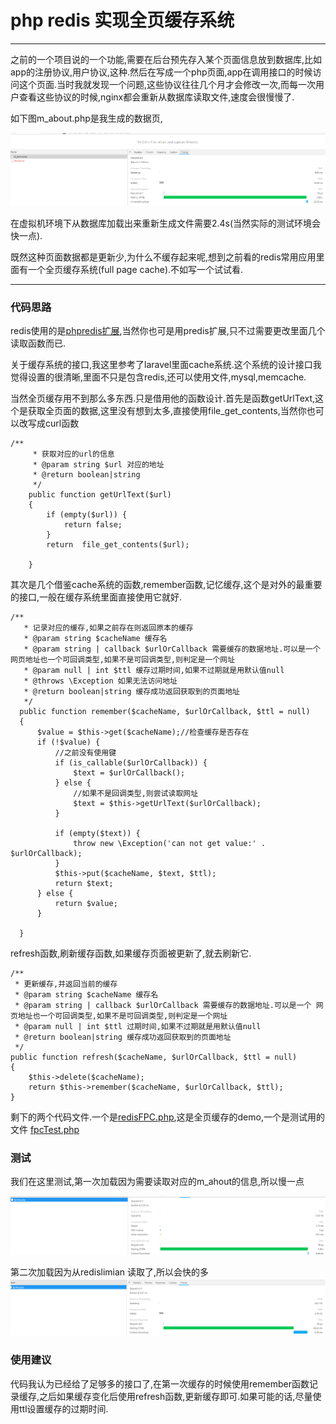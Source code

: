php redis 实现全页缓存系统
===
---

之前的一个项目说的一个功能,需要在后台预先存入某个页面信息放到数据库,比如app的注册协议,用户协议,这种.然后在写成一个php页面,app在调用接口的时候访问这个页面.当时我就发现一个问题,这些协议往往几个月才会修改一次,而每一次用户查看这些协议的时候,nginx都会重新从数据库读取文件,速度会很慢慢了.

如下图m_about.php是我生成的数据页,

![m_ahout.php](10-24/m_about.png)

在虚拟机环境下从数据库加载出来重新生成文件需要2.4s(当然实际的测试环境会快一点).

既然这种页面数据都是更新少,为什么不缓存起来呢,想到之前看的redis常用应用里面有一个全页缓存系统(full page cache).不如写一个试试看.

---


### 代码思路

redis使用的是[phpredis扩展](https://github.com/phpredis/phpredis),当然你也可是用predis扩展,只不过需要更改里面几个读取函数而已.

关于缓存系统的接口,我这里参考了laravel里面cache系统.这个系统的设计接口我觉得设置的很清晰,里面不只是包含redis,还可以使用文件,mysql,memcache.

当然全页缓存用不到那么多东西.只是借用他的函数设计.首先是函数getUrlText,这个是获取全页面的数据,这里没有想到太多,直接使用file_get_contents,当然你也可以改写成curl函数
```
/**
     * 获取对应的url的信息
     * @param string $url 对应的地址
     * @return boolean|string
     */
    public function getUrlText($url)
    {
        if (empty($url)) {
            return false;
        }
        return  file_get_contents($url);

    }
```

其次是几个借鉴cache系统的函数,remember函数,记忆缓存,这个是对外的最重要的接口,一般在缓存系统里面直接使用它就好.

```
/**
   * 记录对应的缓存,如果之前存在则返回原本的缓存
   * @param string $cacheName 缓存名
   * @param string | callback $urlOrCallback 需要缓存的数据地址.可以是一个 网页地址也一个可回调类型,如果不是可回调类型,则判定是一个网址
   * @param null | int $ttl 缓存过期时间,如果不过期就是用默认值null
   * @throws \Exception 如果无法访问地址
   * @return boolean|string 缓存成功返回获取到的页面地址
   */
  public function remember($cacheName, $urlOrCallback, $ttl = null)
  {
      $value = $this->get($cacheName);//检查缓存是否存在
      if (!$value) {
          //之前没有使用键
          if (is_callable($urlOrCallback)) {
              $text = $urlOrCallback();
          } else {
              //如果不是回调类型,则尝试读取网址
              $text = $this->getUrlText($urlOrCallback);
          }

          if (empty($text)) {
              throw new \Exception('can not get value:' . $urlOrCallback);
          }
          $this->put($cacheName, $text, $ttl);
          return $text;
      } else {
          return $value;
      }

  }
```

refresh函数,刷新缓存函数,如果缓存页面被更新了,就去刷新它.
```
/**
 * 更新缓存,并返回当前的缓存
 * @param string $cacheName 缓存名
 * @param string | callback $urlOrCallback 需要缓存的数据地址.可以是一个 网页地址也一个可回调类型,如果不是可回调类型,则判定是一个网址
 * @param null | int $ttl 过期时间,如果不过期就是用默认值null
 * @return boolean|string 缓存成功返回获取到的页面地址
 */
public function refresh($cacheName, $urlOrCallback, $ttl = null)
{
    $this->delete($cacheName);
    return $this->remember($cacheName, $urlOrCallback, $ttl);
}
```
剩下的两个代码文件.一个是[redisFPC.php](10-24/redisFPC.php),这是全页缓存的demo,一个是测试用的文件
[fpcTest.php](10-24/fpcTest.php)

### 测试

我们在这里测试,第一次加载因为需要读取对应的m_ahout的信息,所以慢一点

![test1](10-24/test1.png)

第二次加载因为从redislimian 读取了,所以会快的多
![test1](10-24/test2.png)

### 使用建议

代码我认为已经给了足够多的接口了,在第一次缓存的时候使用remember函数记录缓存,之后如果缓存变化后使用refresh函数,更新缓存即可.如果可能的话,尽量使用ttl设置缓存的过期时间.
